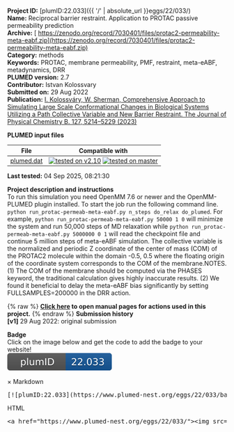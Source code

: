 **Project ID:** [plumID:22.033]({{ '/' | absolute_url }}eggs/22/033/)  
**Name:**  Reciprocal barrier restraint. Application to PROTAC passive permeability prediction  
**Archive:** [ https://zenodo.org/record/7030401/files/protac2-permeability-meta-eabf.zip](https://zenodo.org/record/7030401/files/protac2-permeability-meta-eabf.zip)  
**Category:**  methods  
**Keywords:**  PROTAC, membrane permeability, PMF, restraint, meta-eABF, metadynamics, DRR  
**PLUMED version:**  2.7  
**Contributor:**  Istvan Kolossvary  
**Submitted on:** 29 Aug 2022  
**Publication:** [I. Kolossváry, W. Sherman, Comprehensive Approach to Simulating Large Scale Conformational Changes in Biological Systems Utilizing a Path Collective Variable and New Barrier Restraint. The Journal of Physical Chemistry B. 127, 5214–5229 (2023)](http://dx.doi.org/10.1021/acs.jpcb.3c02028)  
  
**PLUMED input files**  
  
| File     | Compatible with |  
|:--------:|:--------:|  
| [plumed.dat](./data/plumed.dat.md) |  [![tested on v2.10](https://img.shields.io/badge/v2.10-passing-green.svg)](data/plumed.dat.plumed.stderr) [![tested on master](https://img.shields.io/badge/master-passing-green.svg)](data/plumed.dat.plumed_master.stderr) |  
  
**Last tested:**  04 Sep 2025, 08:21:30
  
**Project description and instructions**  
To run this simulation you need OpenMM 7.6 or newer and the OpenMM-PLUMED plugin installed. To start the job run the following command line. `python run_protac-permeab-meta-eabf.py n_steps do_relax do_plumed`. For example, `python run_protac-permeab-meta-eabf.py 50000 1 0` will minimize the system and run 50,000 steps of MD relaxation while `python run_protac-permeab-meta-eabf.py 5000000 0 1` will read the checkpoint file and continue 5 million steps of meta-eABF simulation. The collective variable is the normalized and periodic Z coordinate of the center of mass (COM) of the PROTAC2 molecule within the domain -0.5, 0.5 where the floating origin of the coordinate system corresponds to the COM of the membrane.NOTES. (1) The COM of the membrane should be computed via the PHASES keyword, the traditional calculation gives highly inaccurate results. (2) We found it beneficial to delay the meta-eABF bias significantly by setting FULLSAMPLES=200000 in the DRR action.  

  
{% raw %}
<b><a href="https://www.plumed.org/doc-master/user-doc/html/actionlist/?actions=COM,DRR,DISTANCE,FLUSH,METAD,UNITS,PRINT,BIASVALUE,CUSTOM" target="_blank">Click here</a> to open manual pages for actions used in this project.</b>
{% endraw %}
**Submission history**  
**[v1]** 29 Aug 2022: original submission  
  
**Badge**  
Click on the image below and get the code to add the badge to your website!  
<img src="./badge.svg" alt="plumeDnest:22.033" id="myBtn" class="badge">
<div id="myModal" class="modal">
  <div class="modal-content">
    <span class="close">&times;</span>
    Markdown<pre>[![plumID:22.033](https://www.plumed-nest.org/eggs/22/033/badge.svg)](https://www.plumed-nest.org/eggs/22/033/)</pre>
    HTML<pre>&lt;a href="https://www.plumed-nest.org/eggs/22/033/"&gt;&lt;img src="https://www.plumed-nest.org/eggs/22/033/badge.svg" alt="plumID:22.033"&gt;&lt;/a&gt;</pre>
  </div>
</div>
